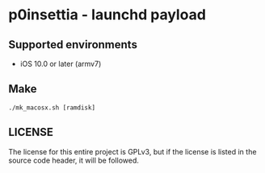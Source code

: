 # p0insettia - launchd payload

## Supported environments  
- iOS 10.0 or later (armv7)  

## Make 
```
./mk_macosx.sh [ramdisk]
```

## LICENSE
The license for this entire project is GPLv3, but if the license is listed in the source code header, it will be followed.  
